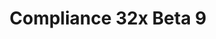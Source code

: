 ---
layout: post
title: Compliance 32x Beta 9
permalink: /compliance32x/B9
comments: true
comments-id: 1.16.5-32x-Beta-9
header-img: https://database.faithfulpack.net/images/website/posts/32x/B9.jpg

long_text: Go swim with the turtles! With this Beta, you can now experience these gentle sea creatures up close and with high-quality textures. More than that, this version brings new and exciting additions like trader llama decor, campfire smoke and everyone's favourite block&#58; info_update in Bedrock Edition. And as is tradition, there are many, many bug fixes, especially for Bedrock. <br>Have fun with the pack!

main_changelog: changelogs/compliance32

downloads:
  - Java 1.16.5:
      GitHub: https://github.com/Faithful-Resource-Pack/Faithful-Java-32x/releases/download/beta-9/Compliance-32x-Java-Beta-9.zip
      CurseForge: https://www.curseforge.com/minecraft/texture-packs/compliance-32x/download/3324360
  - Bedrock 1.16.220:
      GitHub: https://github.com/Faithful-Resource-Pack/Faithful-Bedrock-32x/releases/download/beta-9/Compliance-32x-Bedrock-Beta-9.mcpack
---